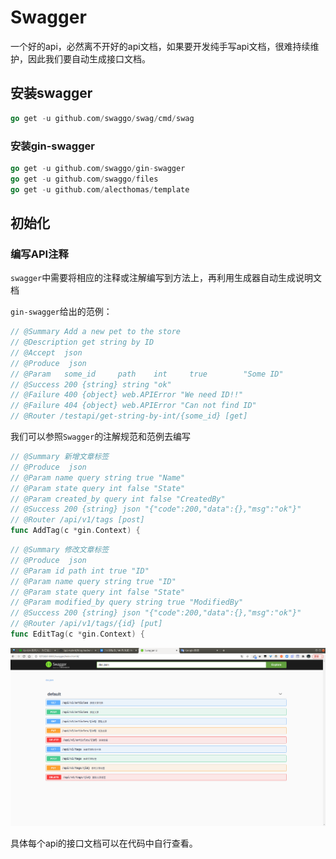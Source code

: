 # Swagger

一个好的api，必然离不开好的api文档，如果要开发纯手写api文档，很难持续维护，因此我们要自动生成接口文档。

## 安装swagger

```go
go get -u github.com/swaggo/swag/cmd/swag
```

### 安装gin-swagger

```go
go get -u github.com/swaggo/gin-swagger
go get -u github.com/swaggo/files
go get -u github.com/alecthomas/template
```

## 初始化

### 编写API注释

`swagger`中需要将相应的注释或注解编写到方法上，再利用生成器自动生成说明文档

`gin-swagger`给出的范例：

```go
// @Summary Add a new pet to the store
// @Description get string by ID
// @Accept  json
// @Produce  json
// @Param   some_id     path    int     true        "Some ID"
// @Success 200 {string} string	"ok"
// @Failure 400 {object} web.APIError "We need ID!!"
// @Failure 404 {object} web.APIError "Can not find ID"
// @Router /testapi/get-string-by-int/{some_id} [get]
```

我们可以参照`Swagger`的注解规范和范例去编写

```go
// @Summary 新增文章标签
// @Produce  json
// @Param name query string true "Name"
// @Param state query int false "State"
// @Param created_by query int false "CreatedBy"
// @Success 200 {string} json "{"code":200,"data":{},"msg":"ok"}"
// @Router /api/v1/tags [post]
func AddTag(c *gin.Context) {
```

```go
// @Summary 修改文章标签
// @Produce  json
// @Param id path int true "ID"
// @Param name query string true "ID"
// @Param state query int false "State"
// @Param modified_by query string true "ModifiedBy"
// @Success 200 {string} json "{"code":200,"data":{},"msg":"ok"}"
// @Router /api/v1/tags/{id} [put]
func EditTag(c *gin.Context) {
```

![image-20210411204839676](swagger.assets/image-20210411204839676.png)

具体每个api的接口文档可以在代码中自行查看。